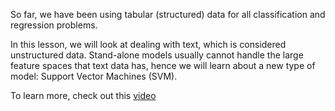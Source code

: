 So far, we have been using tabular (structured) data for all classification and regression problems.

In this lesson, we will look at dealing with text, which is considered unstructured data. Stand-alone models usually cannot handle the large feature spaces that text data has, hence we will learn about a new type of model: Support Vector Machines (SVM). 

To learn more, check out this [video](https://youtu.be/XQTGGBPcBRc)